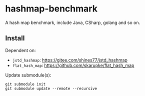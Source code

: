 # hashmap-benchmark

A hash map benchmark, include Java, CSharp, golang and so on.

## Install

Dependent on:

* `jstd_hashmap`: https://gitee.com/shines77/jstd_hashmap
* `flat_hash_map`: https://github.com/skarupke/flat_hash_map

Update submodule(s):

```shell
git submodule init
git submodule update --remote --recursive
```
